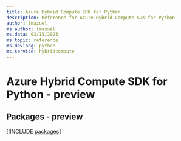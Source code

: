 ```yaml
---
title: Azure Hybrid Compute SDK for Python
description: Reference for Azure Hybrid Compute SDK for Python
author: lmazuel
ms.author: lmazuel
ms.data: 03/15/2023
ms.topic: reference
ms.devlang: python
ms.service: hybridcompute
---
```

# Azure Hybrid Compute SDK for Python - preview
## Packages - preview
[!INCLUDE [packages](hybrid-compute-index.md)]